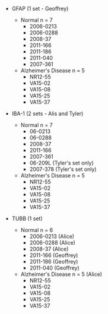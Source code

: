 * GFAP (1 set - Geoffrey)
  * Normal n = 7
    * 2006-0213
    * 2006-0288
    * 2008-37
    * 2011-166
    * 2011-186
    * 2011-040
    * 2007-361
  * Alzheimer's Disease n = 5
    * NR12-55
    * VA15-02
    * VA15-08
    * VA15-25
    * VA15-37

* IBA-1 (2 sets - Alis and Tyler)
  * Normal n = 7
    * 06-0213
    * 06-0288
    * 2008-37
    * 2011-166
    * 2007-361
    * 06-209L (Tyler's set only)
    * 2007-378 (Tyler's set only)
  * Alzheimer's Disease n = 5
    * NR12-55
    * VA15-02
    * VA15-08
    * VA15-25
    * VA15-37
     
* TUBB (1 set)
  * Normal n = 6
    * 2006-0213 (Alice)
    * 2006-0288 (Alice)
    * 2008-37 (Alice)
    * 2011-166 (Geoffrey)
    * 2011-186 (Geoffrey)
    * 2011-040 (Geoffrey)
  * Alzheimer's Disease n = 5 (Alice)
    * NR12-55 
    * VA15-02
    * VA15-08
    * VA15-25
    * VA15-37
